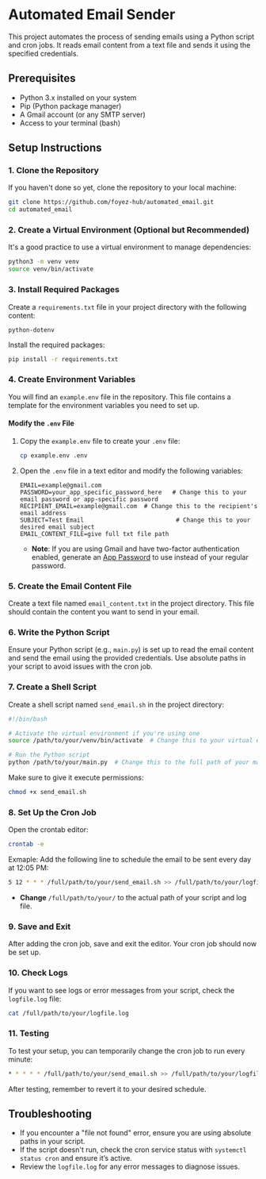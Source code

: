 

# Automated Email Sender

This project automates the process of sending emails using a Python script and cron jobs. It reads email content from a text file and sends it using the specified credentials.

## Prerequisites

- Python 3.x installed on your system
- Pip (Python package manager)
- A Gmail account (or any SMTP server)
- Access to your terminal (bash)

## Setup Instructions

### 1. Clone the Repository

If you haven't done so yet, clone the repository to your local machine:

```bash
git clone https://github.com/foyez-hub/automated_email.git
cd automated_email
```

### 2. Create a Virtual Environment (Optional but Recommended)

It's a good practice to use a virtual environment to manage dependencies:

```bash
python3 -m venv venv
source venv/bin/activate
```

### 3. Install Required Packages

Create a `requirements.txt` file in your project directory with the following content:

```
python-dotenv
```

Install the required packages:

```bash
pip install -r requirements.txt
```

### 4. Create Environment Variables

You will find an `example.env` file in the repository. This file contains a template for the environment variables you need to set up. 

#### Modify the `.env` File

1. Copy the `example.env` file to create your `.env` file:

   ```bash
   cp example.env .env
   ```

2. Open the `.env` file in a text editor and modify the following variables:

   ```plaintext
   EMAIL=example@gmail.com
   PASSWORD=your_app_specific_password_here   # Change this to your email password or app-specific password
   RECIPIENT_EMAIL=example@gmail.com  # Change this to the recipient's email address
   SUBJECT=Test Email                          # Change this to your desired email subject
   EMAIL_CONTENT_FILE=give full txt file path 
   ```

   - **Note**: If you are using Gmail and have two-factor authentication enabled, generate an [App Password](https://support.google.com/mail/answer/185833?hl=en) to use instead of your regular password.

### 5. Create the Email Content File

Create a text file named `email_content.txt` in the project directory. This file should contain the content you want to send in your email.

### 6. Write the Python Script

Ensure your Python script (e.g., `main.py`) is set up to read the email content and send the email using the provided credentials. Use absolute paths in your script to avoid issues with the cron job.

### 7. Create a Shell Script

Create a shell script named `send_email.sh` in the project directory:

```bash
#!/bin/bash

# Activate the virtual environment if you're using one
source /path/to/your/venv/bin/activate  # Change this to your virtual environment path

# Run the Python script
python /path/to/your/main.py  # Change this to the full path of your main.py
```

Make sure to give it execute permissions:

```bash
chmod +x send_email.sh
```

### 8. Set Up the Cron Job

Open the crontab editor:

```bash
crontab -e
```

Exmaple: Add the following line to schedule the email to be sent every day at 12:05 PM:

```bash
5 12 * * * /full/path/to/your/send_email.sh >> /full/path/to/your/logfile.log 2>&1
```

- **Change** `/full/path/to/your/` to the actual path of your script and log file.

### 9. Save and Exit

After adding the cron job, save and exit the editor. Your cron job should now be set up.

### 10. Check Logs

If you want to see logs or error messages from your script, check the `logfile.log` file:

```bash
cat /full/path/to/your/logfile.log
```

### 11. Testing

To test your setup, you can temporarily change the cron job to run every minute:

```bash
* * * * * /full/path/to/your/send_email.sh >> /full/path/to/your/logfile.log 2>&1
```

After testing, remember to revert it to your desired schedule.

## Troubleshooting

- If you encounter a "file not found" error, ensure you are using absolute paths in your script.
- If the script doesn't run, check the cron service status with `systemctl status cron` and ensure it’s active.
- Review the `logfile.log` for any error messages to diagnose issues.



